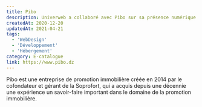 ```yaml
---
title: Pibo
description: Univerweb a collaboré avec Pibo sur sa présence numérique. Nous avons créé le site web et nous assurons son hébergement.
createdAt: 2020-12-20
updatedAt: 2021-04-21
tags:
  - 'WebDesign'
  - 'Développement'
  - 'Hébergement'
category: E-catalogue
link: https://www.pibo.dz
---
```


Pibo est une entreprise de promotion immobilière créée en 2014 par le cofondateur et gérant de la Soprofort, qui a acquis depuis une décennie une expérience un savoir-faire important dans le domaine de la promotion immobilière.
